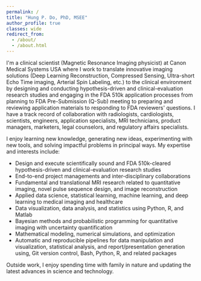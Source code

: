 ```yaml
---
permalink: /
title: "Hung P. Do, PhD, MSEE"
author_profile: true
classes: wide
redirect_from: 
  - /about/
  - /about.html
---
```


I'm a clinical scientist (Magnetic Resonance Imaging physicist) at Canon Medical Systems USA where I work to translate innovative imaging solutions (Deep Learning Reconstruction, Compressed Sensing, Ultra-short Echo Time imaging, Arterial Spin Labeling, etc.) to the clinical environment by designing and conducting hypothesis-driven and clinical-evaluation research studies and engaging in the FDA 510k application processes from planning to FDA Pre-Submission (Q-Sub) meeting to preparing and reviewing application materials to responding to FDA reviewers' questions. I have a track record of collaboration with radiologists, cardiologists, scientists, engineers, application specialists, MRI technicians, product managers, marketers, legal counselors, and regulatory affairs specialists.

I enjoy learning new knowledge, generating new ideas, experimenting with new tools, and solving impactful problems in principal ways. My expertise and interests include:

* Design and execute scientifically sound and FDA 510k-cleared hypothesis-driven and clinical-evaluation research studies
* End-to-end project managements and inter-disciplinary collaborations
* Fundamental and translational MRI research related to quantitative imaging, novel pulse sequence design, and image reconstruction
* Applied data science, statistical learning, machine learning, and deep learning to medical imaging and healthcare
* Data visualization, data analysis, and statistics using Python, R, and Matlab
* Bayesian methods and probabilistic programming for quantitative imaging with uncertainty quantification
* Mathematical modeling, numerical simulations, and optimization
* Automatic and reproducible pipelines for data manipulation and visualization, statistical analysis, and report/presentation generation using, Git version control, Bash, Python, R, and related packages

Outside work, I enjoy spending time with family in nature and updating the latest advances in science and technology.
